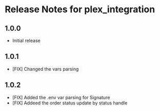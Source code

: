 # Release Notes for plex_integration

## 1.0.0
- Initial release

## 1.0.1
- [FIX] Changed the vars parsing

## 1.0.2
- [FIX] Added the .env var parsing for Signature
- [FIX] Addeed the order status update by status handle